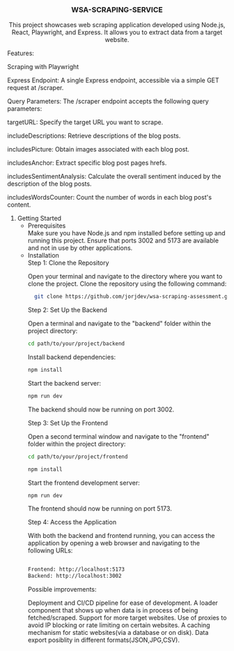 

<!-- PROJECT LOGO -->

<h3 align="center">WSA-SCRAPING-SERVICE</h3>

  <p align="center">
 This project showcases web scraping application developed using Node.js, React, Playwright, and Express. It allows you to extract data from a target website.

Features:

Scraping with Playwright

Express Endpoint: A single Express endpoint, accessible via a simple GET request at /scraper.

Query Parameters: The /scraper endpoint accepts the following query parameters:

targetURL: Specify the target URL you want to scrape.

includeDescriptions: Retrieve descriptions of the blog posts.

includesPicture: Obtain images associated with each blog post.

includesAnchor: Extract specific blog post pages hrefs.

includesSentimentAnalysis: Calculate the overall sentiment induced by the description of the blog posts.

includesWordsCounter: Count the number of words in each blog post's content.

   
  </p>
</div>



  <ol>
    <li>
      Getting Started
      <ul>
        <li>Prerequisites</li>
        Make sure you have Node.js and npm installed before setting up and running this project.
        Ensure that ports 3002 and 5173 are available and not in use by other applications.
        <li>Installation</li>
        Step 1: Clone the Repository

        
Open your terminal and navigate to the directory where you want to clone the project.
Clone the repository using the following command:
         
```bash
  git clone https://github.com/jorjdev/wsa-scraping-assessment.git
```
 Step 2: Set Up the Backend
 
Open a terminal and navigate to the "backend" folder within the project directory:
```bash
cd path/to/your/project/backend
```
Install backend dependencies:
```bash
npm install
```
Start the backend server:
```bash
npm run dev
```
The backend should now be running on port 3002.

Step 3: Set Up the Frontend

Open a second terminal window and navigate to the "frontend" folder within the project directory:
```bash
cd path/to/your/project/frontend
```
```bash
npm install
```
Start the frontend development server:
```bash
npm run dev
```
The frontend should now be running on port 5173.

Step 4: Access the Application

With both the backend and frontend running, you can access the application by opening a web browser and navigating to the following URLs:
```bash

Frontend: http://localhost:5173
Backend: http://localhost:3002
```
Possible improvements:

Deployment and CI/CD pipeline for ease of development.
A loader component that shows up when data is in process of being fetched/scraped.
Support for more target websites.
Use of proxies to avoid IP blocking or rate limiting on certain websites.
A caching mechanism for static websites(via a database or on disk).
Data export posiblity in different formats(JSON,JPG,CSV).

</ol>



